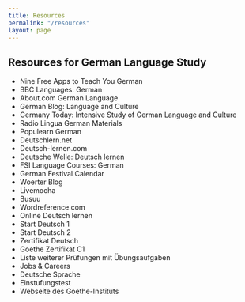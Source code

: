 ```yaml
---
title: Resources
permalink: "/resources"
layout: page
---
```


## Resources for German Language Study

- Nine Free Apps to Teach You German
- BBC Languages: German
- About.com German Language
- German Blog: Language and Culture
- Germany Today: Intensive Study of German Language and Culture
- Radio Lingua German Materials
- Populearn German
- Deutschlern.net
- Deutsch-lernen.com
- Deutsche Welle: Deutsch lernen
- FSI Language Courses: German
- German Festival Calendar
- Woerter Blog
- Livemocha
- Busuu
- Wordreference.com
- Online Deutsch lernen
- Start Deutsch 1
- Start Deutsch 2
- Zertifikat Deutsch
- Goethe Zertifikat C1
- Liste weiterer Prüfungen mit Übungsaufgaben
- Jobs & Careers
- Deutsche Sprache
- Einstufungstest
- Webseite des Goethe-Instituts
